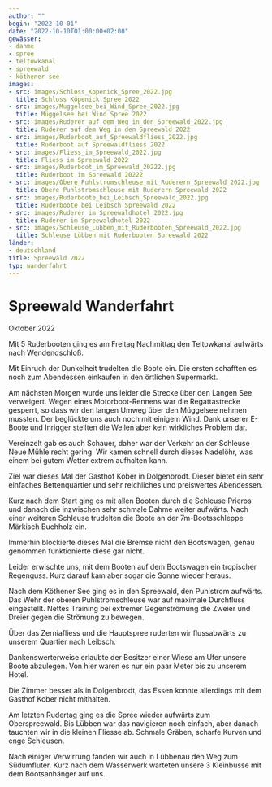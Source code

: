 ```yaml
---
author: ""
begin: "2022-10-01"
date: "2022-10-10T01:00:00+02:00"
gewässer:
- dahme
- spree
- teltowkanal
- spreewald
- köthener see
images:
- src: images/Schloss_Kopenick_Spree_2022.jpg
  title: Schloss Köpenick Spree 2022
- src: images/Muggelsee_bei_Wind_Spree_2022.jpg
  title: Müggelsee bei Wind Spree 2022
- src: images/Ruderer_auf_dem_Weg_in_den_Spreewald_2022.jpg
  title: Ruderer auf dem Weg in den Spreewald 2022
- src: images/Ruderboot_auf_Spreewaldfliess_2022.jpg
  title: Ruderboot auf Spreewaldfliess 2022
- src: images/Fliess_im_Spreewald_2022.jpg
  title: Fliess im Spreewald 2022
- src: images/Ruderboot_im_Spreewald_20222.jpg
  title: Ruderboot im Spreewald 20222
- src: images/Obere_Puhlstromschleuse_mit_Ruderern_Spreewald_2022.jpg
  title: Obere Puhlstromschleuse mit Ruderern Spreewald 2022
- src: images/Ruderboote_bei_Leibsch_Spreewald_2022.jpg
  title: Ruderboote bei Leibsch Spreewald 2022
- src: images/Ruderer_im_Spreewaldhotel_2022.jpg
  title: Ruderer im Spreewaldhotel 2022
- src: images/Schleuse_Lubben_mit_Ruderbooten_Spreewald_2022.jpg
  title: Schleuse Lübben mit Ruderbooten Spreewald 2022
länder: 
- deutschland
title: Spreewald 2022
typ: wanderfahrt
---
```




# Spreewald Wanderfahrt


Oktober 2022

Mit 5 Ruderbooten ging es am Freitag Nachmittag den Teltowkanal aufwärts nach Wendendschloß.

Mit Einruch der Dunkelheit trudelten die Boote ein. Die ersten schafften es noch zum Abendessen einkaufen in den örtlichen Supermarkt.

Am nächsten Morgen wurde uns leider die Strecke über den Langen See verweigert. Wegen eines Motorboot-Rennens war die Regattastrecke gesperrt, so dass wir den langen Umweg über den Müggelsee nehmen mussten. Der beglückte uns auch noch mit einigem Wind. Dank unserer E-Boote und Inrigger stellten die Wellen aber kein wirkliches Problem dar.

Vereinzelt gab es auch Schauer, daher war der Verkehr an der Schleuse Neue Mühle recht gering. Wir kamen schnell durch dieses Nadelöhr, was einem bei gutem Wetter extrem aufhalten kann.

Ziel war dieses Mal der Gasthof Kober in Dolgenbrodt. Dieser bietet ein sehr einfaches Bettenquartier und sehr reichliches und preiswertes Abendessen.

Kurz nach dem Start ging es mit allen Booten durch die Schleuse Prieros und danach die inzwischen sehr schmale Dahme weiter aufwärts. Nach einer weiteren Schleuse trudelten die Boote an der 7m-Bootsschleppe Märkisch Buchholz ein.

Immerhin blockierte dieses Mal die Bremse nicht den Bootswagen, genau genommen funktionierte diese gar nicht.

Leider erwischte uns, mit dem Booten auf dem Bootswagen ein tropischer Regenguss. Kurz darauf kam aber sogar die Sonne wieder heraus.

Nach dem Köthener See ging es in den Spreewald, den Puhlstrom aufwärts. Das Wehr der oberen Puhlstromschleuse war auf maximale Durchfluss eingestellt. Nettes Training bei extremer Gegenströmung die Zweier und Dreier gegen die Strömung zu bewegen.

Über das Zerniafliess und die Hauptspree ruderten wir flussabwärts zu unserem Quartier nach Leibsch.

Dankenswerterweise erlaubte der Besitzer einer Wiese am Ufer unsere Boote abzulegen. Von hier waren es nur ein paar Meter bis zu unserem Hotel.

Die Zimmer besser als in Dolgenbrodt, das Essen konnte allerdings mit dem Gasthof Kober nicht mithalten.

Am letzten Rudertag ging es die Spree wieder aufwärts zum Oberspreewald. Bis Lübben war das navigieren noch einfach, aber danach tauchten wir in die kleinen Fliesse ab. Schmale Gräben, scharfe Kurven und enge Schleusen.

Nach einiger Verwirrung fanden wir auch in Lübbenau den Weg zum Südumfluter. Kurz nach dem Wasserwerk warteten unsere 3 Kleinbusse mit dem Bootsanhänger auf uns.
